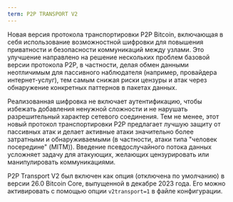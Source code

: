 ```yaml
---
term: P2P TRANSPORT V2
---
```


Новая версия протокола транспортировки P2P Bitcoin, включающая в себя использование возможностной шифровки для повышения приватности и безопасности коммуникаций между узлами. Это улучшение направлено на решение нескольких проблем базовой версии протокола P2P, в частности, делая обмен данными неотличимым для пассивного наблюдателя (например, провайдера интернет-услуг), тем самым снижая риски цензуры и атак через обнаружение конкретных паттернов в пакетах данных.

Реализованная шифровка не включает аутентификацию, чтобы избежать добавления ненужной сложности и не нарушать разрешительный характер сетевого соединения. Тем не менее, этот новый протокол транспортировки P2P предлагает лучшую защиту от пассивных атак и делает активные атаки значительно более затратными и обнаруживаемыми (в частности, атаки типа "человек посередине" (MITM)). Введение псевдослучайного потока данных усложняет задачу для атакующих, желающих цензурировать или манипулировать коммуникациями.

P2P Transport V2 был включен как опция (отключена по умолчанию) в версии 26.0 Bitcoin Core, выпущенной в декабре 2023 года. Его можно активировать с помощью опции `v2transport=1` в файле конфигурации.